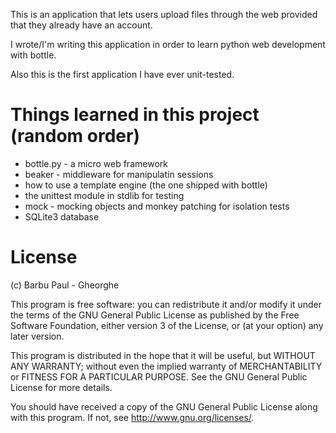 This is an application that lets users upload files through the web provided 
that they already have an account.

I wrote/I'm writing this application in order to learn python web development
with bottle.

Also this is the first application I have ever unit-tested.

Things learned in this project (random order)
==============================
* bottle.py - a micro web framework
* beaker - middleware for manipulatin sessions
* how to use a template engine (the one shipped with bottle)
* the unittest module in stdlib for testing
* mock - mocking objects and monkey patching for isolation tests
* SQLite3 database

License
=======

(c) Barbu Paul - Gheorghe

This program is free software: you can redistribute it and/or modify
it under the terms of the GNU General Public License as published by
the Free Software Foundation, either version 3 of the License, or
(at your option) any later version.

This program is distributed in the hope that it will be useful,
but WITHOUT ANY WARRANTY; without even the implied warranty of
MERCHANTABILITY or FITNESS FOR A PARTICULAR PURPOSE.  See the
GNU General Public License for more details.

You should have received a copy of the GNU General Public License
along with this program.  If not, see <http://www.gnu.org/licenses/>.
